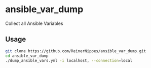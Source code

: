 # ansible_var_dump

Collect all Ansible Variables

## Usage

```bash
git clone https://github.com/ReinerNippes/ansible_var_dump.git
cd ansible_var_dump
./dump_ansible_vars.yml -i localhost, --connection=local
```
